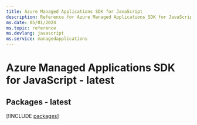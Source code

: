 ```yaml
---
title: Azure Managed Applications SDK for JavaScript
description: Reference for Azure Managed Applications SDK for JavaScript
ms.date: 05/01/2024
ms.topic: reference
ms.devlang: javascript
ms.service: managedapplications
---
```

# Azure Managed Applications SDK for JavaScript - latest
## Packages - latest
[!INCLUDE [packages](managed-applications-index.md)]